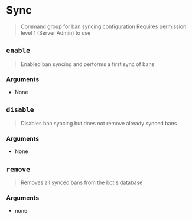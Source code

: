 # Sync
> Command group for ban syncing configuration
Requires permission level 1 (Server Admin) to use


## `enable`
> Enabled ban syncing and performs a first sync of bans
### Arguments
- None


## `disable` 
> Disables ban syncing but does not remove already synced bans
### Arguments
- None


## `remove`
> Removes all synced bans from the bot's database
### Arguments
- none
